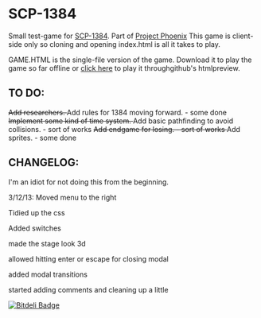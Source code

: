 SCP-1384
========

Small test-game for <a href='http://www.scp-wiki.net/scp-1384'>SCP-1384</a>. Part of <a href='http://www.projectphoenixscp.com'>Project Phoenix</a>
This game is client-side only so cloning and opening index.html is all it takes to play.

GAME.HTML is the single-file version of the game. Download it to play the game so far offline or <a href='http://htmlpreview.github.io/?https://raw.github.com/is-a-cat/SCP-1384/master/GAME.HTML'>click here</a> to play it throughgithub's htmlpreview.

TO DO:
---------

<del>
Add researchers.
</del>
Add rules for 1384 moving forward. - some done
<del>
Implement some kind of time system.
</del>
Add basic pathfinding to avoid collisions. - sort of works

<del>
Add endgame for losing. - sort of works
</del>
Add sprites. - some done

CHANGELOG:
------------
I'm an idiot for not doing this from the beginning.

3/12/13: 
Moved menu to the right  

Tidied up the css  

Added switches

made the stage look 3d

allowed hitting enter or escape for closing modal

added modal transitions

started adding comments and cleaning up a little


[![Bitdeli Badge](https://d2weczhvl823v0.cloudfront.net/is-a-cat/scp-1384/trend.png)](https://bitdeli.com/free "Bitdeli Badge")

